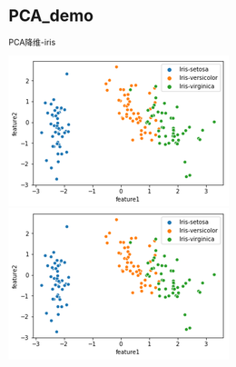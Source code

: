 # PCA_demo
PCA降维-iris

![描述](https://github.com/yoseng28/PCA_demo/blob/master/PCA-after.png)
![描述](https://github.com/yoseng28/PCA_demo/blob/master/PCA-after.png)
